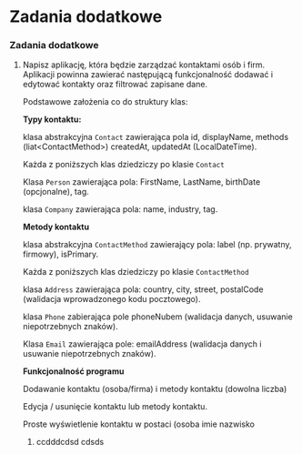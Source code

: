 # Zadania dodatkowe

### Zadania dodatkowe

1.  Napisz aplikację, która będzie zarządzać kontaktami osób i firm.  Aplikacji powinna zawierać następującą funkcjonalność  dodawać i edytować kontakty oraz filtrować zapisane dane.&#x20;

    Podstawowe założenia co do struktury klas:

    **Typy kontaktu:**

    klasa abstrakcyjna `Contact` zawierająca pola id, displayName, methods (liat\<ContactMethod>) createdAt, updatedAt (LocalDateTime).

    Każda z poniższych klas dziedziczy po klasie `Contact`

    Klasa `Person`  zawierająca pola: FirstName, LastName, birthDate (opcjonalne), tag.

    klasa `Company` zawierająca pola: name, industry, tag.

    **Metody kontaktu**

    klasa abstrakcyjna `ContactMethod` zawierający pola: label (np. prywatny, firmowy), isPrimary.

    Każda z poniższych klas dziedziczy po klasie `ContactMethod`

    klasa `Address` zawierająca pola: country, city, street, postalCode (walidacja wprowadzonego kodu pocztowego).

    klasa `Phone` zabierająca pole phoneNubem (walidacja  danych, usuwanie niepotrzebnych znaków).

    Klasa `Email` zawierająca pole: emailAddress (walidacja danych i usuwanie niepotrzebnych znaków).

    **Funkcjonalność programu**

    Dodawanie kontaktu (osoba/firma) i metody kontaktu (dowolna liczba)

    Edycja / usunięcie kontaktu lub metody kontaktu.

    Proste wyświetlenie kontaktu w postaci (osoba imie nazwisko&#x20;

    1. ccdddcdsd cdsds
